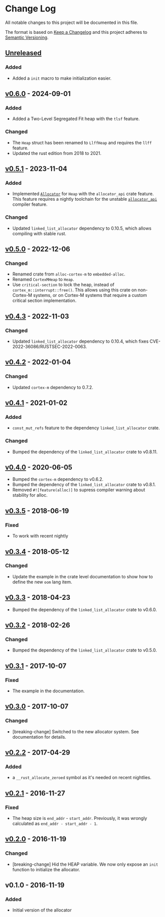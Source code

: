 # Change Log

All notable changes to this project will be documented in this file.

The format is based on [Keep a Changelog](http://keepachangelog.com/)
and this project adheres to [Semantic Versioning](http://semver.org/).

## [Unreleased]

### Added

- Added a `init` macro to make initialization easier.

## [v0.6.0] - 2024-09-01

### Added

- Added a Two-Level Segregated Fit heap with the `tlsf` feature.

### Changed

- The `Heap` struct has been renamed to `LlffHeap` and requires the `llff` feature.
- Updated the rust edition from 2018 to 2021.

## [v0.5.1] - 2023-11-04

### Added

- Implemented [`Allocator`] for `Heap` with the `allocator_api` crate feature.
  This feature requires a nightly toolchain for the unstable [`allocator_api`]
  compiler feature.

[`Allocator`]: https://doc.rust-lang.org/core/alloc/trait.Allocator.html
[`allocator_api`]: https://doc.rust-lang.org/beta/unstable-book/library-features/allocator-api.html

### Changed

- Updated `linked_list_allocator` dependency to 0.10.5, which allows
  compiling with stable rust.

## [v0.5.0] - 2022-12-06

### Changed

- Renamed crate from `alloc-cortex-m` to `embedded-alloc`.
- Renamed `CortexMHeap` to `Heap`.
- Use `critical-section` to lock the heap, instead of `cortex_m::interrupt::free()`.
  This allows using this crate on non-Cortex-M systems, or on
  Cortex-M systems that require a custom critical section implementation.

## [v0.4.3] - 2022-11-03

### Changed

- Updated `linked_list_allocator` dependency to 0.10.4, which fixes
  CVE-2022-36086/RUSTSEC-2022-0063.

## [v0.4.2] - 2022-01-04

### Changed

- Updated `cortex-m` dependency to 0.7.2.

## [v0.4.1] - 2021-01-02

### Added

- `const_mut_refs` feature to the dependency `linked_list_allocator` crate.

### Changed

- Bumped the dependency of the `linked_list_allocator` crate to v0.8.11.

## [v0.4.0] - 2020-06-05

- Bumped the `cortex-m` dependency to v0.6.2.
- Bumped the dependency of the `linked_list_allocator` crate to v0.8.1.
- Removed `#![feature(alloc)]` to supress compiler warning about stability for alloc.

## [v0.3.5] - 2018-06-19

### Fixed

- To work with recent nightly

## [v0.3.4] - 2018-05-12

### Changed

- Update the example in the crate level documentation to show how to define the new `oom` lang item.

## [v0.3.3] - 2018-04-23

- Bumped the dependency of the `linked_list_allocator` crate to v0.6.0.

## [v0.3.2] - 2018-02-26

### Changed

- Bumped the dependency of the `linked_list_allocator` crate to v0.5.0.

## [v0.3.1] - 2017-10-07

### Fixed

- The example in the documentation.

## [v0.3.0] - 2017-10-07

### Changed

- [breaking-change] Switched to the new allocator system. See documentation for details.

## [v0.2.2] - 2017-04-29

### Added

- a `__rust_allocate_zeroed` symbol as it's needed on recent nightlies.

## [v0.2.1] - 2016-11-27

### Fixed

- The heap size is `end_addr` - `start_addr`. Previously, it was wrongly
  calculated as `end_addr - start_addr - 1`.

## [v0.2.0] - 2016-11-19

### Changed

- [breaking-change] Hid the HEAP variable. We now only expose an `init` function to
  initialize the allocator.

## v0.1.0 - 2016-11-19

### Added

- Initial version of the allocator

[Unreleased]: https://github.com/rust-embedded/embedded-alloc/compare/v0.6.0...HEAD
[v0.6.0]: https://github.com/rust-embedded/embedded-alloc/compare/v0.5.1...v0.6.0
[v0.5.1]: https://github.com/rust-embedded/embedded-alloc/compare/v0.5.0...v0.5.1
[v0.5.0]: https://github.com/rust-embedded/embedded-alloc/compare/v0.4.3...v0.5.0
[v0.4.3]: https://github.com/rust-embedded/embedded-alloc/compare/v0.4.2...v0.4.3
[v0.4.2]: https://github.com/rust-embedded/embedded-alloc/compare/v0.4.1...v0.4.2
[v0.4.1]: https://github.com/rust-embedded/embedded-alloc/compare/v0.4.0...v0.4.1
[v0.4.0]: https://github.com/rust-embedded/embedded-alloc/compare/v0.3.5...v0.4.0
[v0.3.5]: https://github.com/rust-embedded/embedded-alloc/compare/v0.3.4...v0.3.5
[v0.3.4]: https://github.com/rust-embedded/embedded-alloc/compare/v0.3.3...v0.3.4
[v0.3.3]: https://github.com/rust-embedded/embedded-alloc/compare/v0.3.2...v0.3.3
[v0.3.2]: https://github.com/rust-embedded/embedded-alloc/compare/v0.3.1...v0.3.2
[v0.3.1]: https://github.com/rust-embedded/embedded-alloc/compare/v0.3.0...v0.3.1
[v0.3.0]: https://github.com/rust-embedded/embedded-alloc/compare/v0.2.2...v0.3.0
[v0.2.2]: https://github.com/rust-embedded/embedded-alloc/compare/v0.2.1...v0.2.2
[v0.2.1]: https://github.com/rust-embedded/embedded-alloc/compare/v0.2.0...v0.2.1
[v0.2.0]: https://github.com/rust-embedded/embedded-alloc/compare/v0.1.0...v0.2.0
